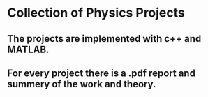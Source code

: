 # Collection of Physics Projects

## The projects are implemented with c++ and MATLAB.

## For every project there is a .pdf report and summery of the work and theory.

